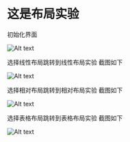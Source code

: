 # 这是布局实验
初始化界面

![Alt text](https://github.com/fjnuzyl/LayoutTutorial/blob/master/images/001.jpg)

选择线性布局跳转到线性布局实验
截图如下

![Alt text](https://github.com/fjnuzyl/LayoutTutorial/blob/master/images/002.jpg)

选择相对布局跳转到相对布局实验
截图如下

![Alt text](https://github.com/fjnuzyl/LayoutTutorial/blob/master/images/003.jpg)

选择表格布局跳转到表格布局实验
截图如下

![Alt text](https://github.com/fjnuzyl/LayoutTutorial/blob/master/images/004.jpg)
